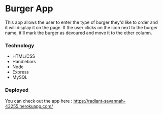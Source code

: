 # Burger App

This app allows the user to enter the type of burger they'd like to order and it will display it on the page. If the user clicks on the icon next to the burger name, it'll mark the burger as devoured and move it to the other column.

### Technology

* HTML/CSS
* Handlebars
* Node
* Express
* MySQL

### Deployed

You can check out the app here : https://radiant-savannah-43255.herokuapp.com/